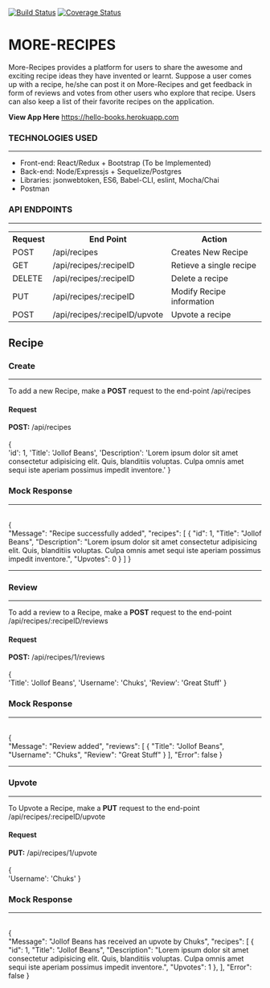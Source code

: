 [![Build Status](https://travis-ci.org/daddychukz/More-Recipes.svg?branch=feature_API_Badges_Dummy_Data)](https://travis-ci.org/daddychukz/More-Recipes)
[![Coverage Status](https://coveralls.io/repos/github/daddychukz/More-Recipes/badge.svg?branch=feature_API_Badges_Dummy_Data)](https://coveralls.io/github/daddychukz/More-Recipes?branch=feature_API_Badges_Dummy_Data)

# MORE-RECIPES
More-Recipes provides a platform for users to share the awesome and exciting  recipe ideas they 
have invented or learnt.  Suppose a user comes up with a recipe,  he/she can post it on 
More-Recipes and  get feedback in form of reviews and votes from other users who explore that 
recipe. Users can also keep a list of their favorite recipes on the application. 

<b>View App Here</b> https://hello-books.herokuapp.com

<h3>TECHNOLOGIES USED</h3>
<hr>
<ul>
  <li>Front-end: React/Redux + Bootstrap (To be Implemented)</li>
  <li>Back-end: Node/Expressjs + Sequelize/Postgres</li>
  <li>Libraries: jsonwebtoken, ES6, Babel-CLI, eslint, Mocha/Chai</li>
  <li>Postman</li>
</ul>

<h3>API ENDPOINTS</h3>
<hr>
<table>
  <tr>
      <th>Request</th>
      <th>End Point</th>
      <th>Action</th>
  </tr>
  <tr>
      <td>POST</td>
      <td>/api/recipes</td>
      <td>Creates New Recipe</td>
  </tr>
  <tr>
      <td>GET</td>
      <td>/api/recipes/:recipeID</td>
      <td>Retieve a single recipe</td>
  </tr>
  
  <tr>
      <td>DELETE</td>
      <td>/api/recipes/:recipeID</td>
      <td>Delete a recipe</td>
  </tr>
  
  <tr>
      <td>PUT</td>
      <td>/api/recipes/:recipeID<bookId></td>
      <td>Modify Recipe information</td>
  </tr>
  
  <tr>
      <td>POST</td>
      <td>/api/recipes/:recipeID/upvote</td>
      <td>Upvote a recipe</td>
  </tr>
</table>

<h2>Recipe</h2
<hr>

<h3>Create</h3>
<hr>
To add a new Recipe, make a <b>POST</b> request to the end-point /api/recipes

<h4>Request</h4>
<b>POST:</b> /api/recipes <br>
<br>
{<br>
    'id': 1,
    'Title': 'Jollof Beans',
    'Description': 'Lorem ipsum dolor sit amet consectetur adipisicing elit. Quis, blanditiis voluptas. Culpa omnis amet sequi iste aperiam possimus impedit inventore.'
}<br>

<h3>Mock Response</h3>
<hr><br>
{<br>
    "Message": "Recipe successfully added",
    "recipes": [
        {
            "id": 1,
            "Title": "Jollof Beans",
            "Description": "Lorem ipsum dolor sit amet consectetur adipisicing elit. Quis, blanditiis voluptas. Culpa omnis amet sequi iste aperiam possimus impedit inventore.",
            "Upvotes": 0
        }
    ]
}
<hr>

<h3>Review</h3>
<hr>
To add a review to a Recipe, make a <b>POST</b> request to the end-point /api/recipes/:recipeID/reviews

<h4>Request</h4>
<b>POST:</b> /api/recipes/1/reviews <br>
<br>
{<br>
    'Title': 'Jollof Beans',
    'Username': 'Chuks',
    'Review': 'Great Stuff'
}<br>

<h3>Mock Response</h3>
<hr><br>
{<br>
    "Message": "Review added",
    "reviews": [
        {
            "Title": "Jollof Beans",
            "Username": "Chuks",
            "Review": "Great Stuff"
        }
    ],
    "Error": false
}
<hr>

<h3>Upvote</h3>
<hr>
To Upvote a Recipe, make a <b>PUT</b> request to the end-point /api/recipes/:recipeID/upvote

<h4>Request</h4>
<b>PUT:</b> /api/recipes/1/upvote <br>
<br>
{<br>
    'Username': 'Chuks'
}<br>

<h3>Mock Response</h3>
<hr><br>
{<br>
    "Message": "Jollof Beans has received an upvote by Chuks",
    "recipes": [
        {
            "id": 1,
            "Title": "Jollof Beans",
            "Description": "Lorem ipsum dolor sit amet consectetur adipisicing elit. Quis, blanditiis voluptas. Culpa omnis amet sequi iste aperiam possimus impedit inventore.",
            "Upvotes": 1
        },
    ],
    "Error": false
}
